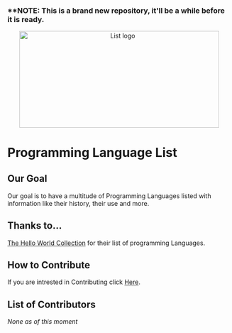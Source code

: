 ### ****NOTE:** This is a brand new repository, it'll be a while before it is ready.

<div align="center">
<img width="450", height="217.5" src="resources/list_feature.png" alt="List logo">
  </div>
  
# Programming Language List


## Our Goal
Our goal is to have a multitude of Programming Languages listed with information like their history, their use and more.

## Thanks to...
[The Hello World Collection](http://helloworldcollection.de/) for their list of programming Languages.

## How to Contribute
If you are intrested in Contributing click [Here](https://github.com/Maniacxxx/programming-language-list/blob/main/Contribute.md).

## List of Contributors
*None as of this moment*
